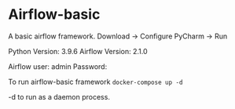 # Airflow-basic

A basic airflow framework. Download -> Configure PyCharm -> Run

Python Version: 3.9.6
Airflow Version: 2.1.0

Airflow user: admin
Password: <update entrypoint.sh>

To run airflow-basic framework 
`docker-compose up -d`
  
 -d to run as a daemon process.
